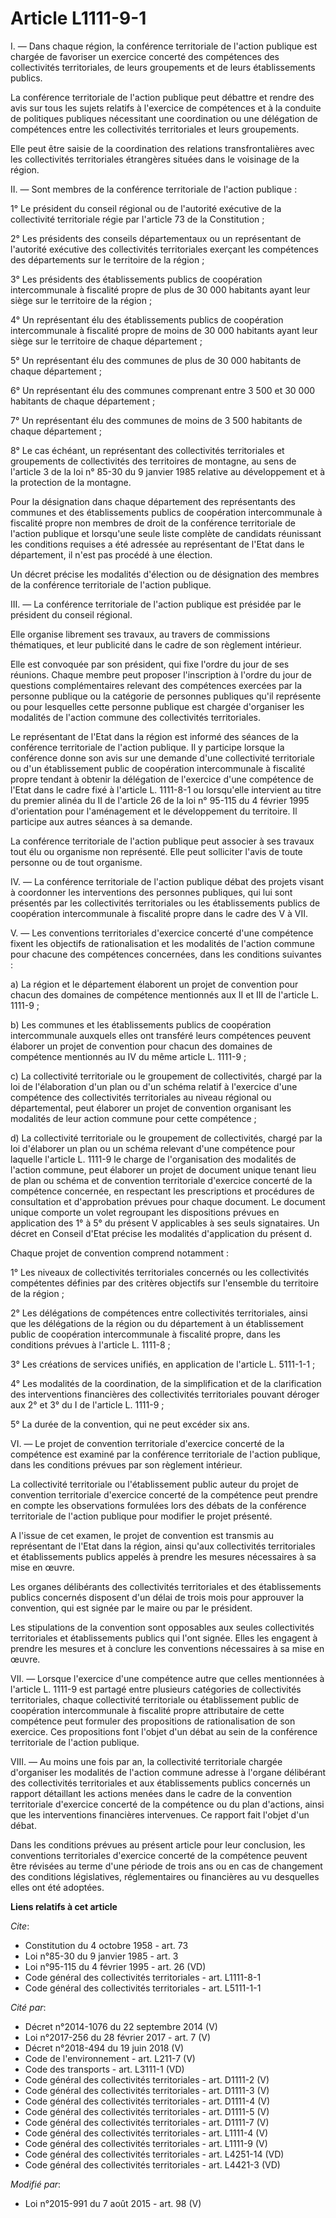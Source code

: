 # Article L1111-9-1

I. ― Dans chaque région, la conférence territoriale de l'action publique est chargée de favoriser un exercice concerté des
compétences des collectivités territoriales, de leurs groupements et de leurs établissements publics.

La conférence territoriale de l'action publique peut débattre et rendre des avis sur tous les sujets relatifs à l'exercice de
compétences et à la conduite de politiques publiques nécessitant une coordination ou une délégation de compétences entre les
collectivités territoriales et leurs groupements.

Elle peut être saisie de la coordination des relations transfrontalières avec les collectivités territoriales étrangères
situées dans le voisinage de la région.

II. ― Sont membres de la conférence territoriale de l'action publique :

1° Le président du conseil régional ou de l'autorité exécutive de la collectivité territoriale régie par l'article 73 de la
Constitution ;

2° Les présidents des conseils départementaux ou un représentant de l'autorité exécutive des collectivités territoriales
exerçant les compétences des départements sur le territoire de la région ;

3° Les présidents des établissements publics de coopération intercommunale à fiscalité propre de plus de 30 000 habitants
ayant leur siège sur le territoire de la région ;

4° Un représentant élu des établissements publics de coopération intercommunale à fiscalité propre de moins de 30 000
habitants ayant leur siège sur le territoire de chaque département ;

5° Un représentant élu des communes de plus de 30 000 habitants de chaque département ;

6° Un représentant élu des communes comprenant entre 3 500 et 30 000 habitants de chaque département ;

7° Un représentant élu des communes de moins de 3 500 habitants de chaque département ;

8° Le cas échéant, un représentant des collectivités territoriales et groupements de collectivités des territoires de
montagne, au sens de l'article 3 de la loi n° 85-30 du 9 janvier 1985 relative au développement et à la protection de la
montagne.

Pour la désignation dans chaque département des représentants des communes et des établissements publics de coopération
intercommunale à fiscalité propre non membres de droit de la conférence territoriale de l'action publique et lorsqu'une seule
liste complète de candidats réunissant les conditions requises a été adressée au représentant de l'Etat dans le département,
il n'est pas procédé à une élection.

Un décret précise les modalités d'élection ou de désignation des membres de la conférence territoriale de l'action publique.

III. ― La conférence territoriale de l'action publique est présidée par le président du conseil régional.

Elle organise librement ses travaux, au travers de commissions thématiques, et leur publicité dans le cadre de son règlement
intérieur.

Elle est convoquée par son président, qui fixe l'ordre du jour de ses réunions. Chaque membre peut proposer l'inscription à
l'ordre du jour de questions complémentaires relevant des compétences exercées par la personne publique ou la catégorie de
personnes publiques qu'il représente ou pour lesquelles cette personne publique est chargée d'organiser les modalités de
l'action commune des collectivités territoriales.

Le représentant de l'Etat dans la région est informé des séances de la conférence territoriale de l'action publique. Il y
participe lorsque la conférence donne son avis sur une demande d'une collectivité territoriale ou d'un établissement public
de coopération intercommunale à fiscalité propre tendant à obtenir la délégation de l'exercice d'une compétence de l'Etat
dans le cadre fixé à l'article L. 1111-8-1 ou lorsqu'elle intervient au titre du premier alinéa du II de l'article 26 de la
loi n° 95-115 du 4 février 1995 d'orientation pour l'aménagement et le développement du territoire. Il participe aux autres
séances à sa demande.

La conférence territoriale de l'action publique peut associer à ses travaux tout élu ou organisme non représenté. Elle peut
solliciter l'avis de toute personne ou de tout organisme.

IV. ― La conférence territoriale de l'action publique débat des projets visant à coordonner les interventions des personnes
publiques, qui lui sont présentés par les collectivités territoriales ou les établissements publics de coopération
intercommunale à fiscalité propre dans le cadre des V à VII.

V. ― Les conventions territoriales d'exercice concerté d'une compétence fixent les objectifs de rationalisation et les
modalités de l'action commune pour chacune des compétences concernées, dans les conditions suivantes :

a) La région et le département élaborent un projet de convention pour chacun des domaines de compétence mentionnés aux II et
III de l'article L. 1111-9 ;

b) Les communes et les établissements publics de coopération intercommunale auxquels elles ont transféré leurs compétences
peuvent élaborer un projet de convention pour chacun des domaines de compétence mentionnés au IV du même article L. 1111-9 ;

c) La collectivité territoriale ou le groupement de collectivités, chargé par la loi de l'élaboration d'un plan ou d'un
schéma relatif à l'exercice d'une compétence des collectivités territoriales au niveau régional ou départemental, peut
élaborer un projet de convention organisant les modalités de leur action commune pour cette compétence ;

d) La collectivité territoriale ou le groupement de collectivités, chargé par la loi d'élaborer un plan ou un schéma relevant
d'une compétence pour laquelle l'article L. 1111-9 le charge de l'organisation des modalités de l'action commune, peut
élaborer un projet de document unique tenant lieu de plan ou schéma et de convention territoriale d'exercice concerté de la
compétence concernée, en respectant les prescriptions et procédures de consultation et d'approbation prévues pour chaque
document. Le document unique comporte un volet regroupant les dispositions prévues en application des 1° à 5° du présent V
applicables à ses seuls signataires. Un décret en Conseil d'Etat précise les modalités d'application du présent d.

Chaque projet de convention comprend notamment :

1° Les niveaux de collectivités territoriales concernés ou les collectivités compétentes définies par des critères objectifs
sur l'ensemble du territoire de la région ;

2° Les délégations de compétences entre collectivités territoriales, ainsi que les délégations de la région ou du département
à un établissement public de coopération intercommunale à fiscalité propre, dans les conditions prévues à l'article L.
1111-8 ;

3° Les créations de services unifiés, en application de l'article L. 5111-1-1 ;

4° Les modalités de la coordination, de la simplification et de la clarification des interventions financières des
collectivités territoriales pouvant déroger aux 2° et 3° du I de l'article L. 1111-9 ;

5° La durée de la convention, qui ne peut excéder six ans.

VI. ― Le projet de convention territoriale d'exercice concerté de la compétence est examiné par la conférence territoriale de
l'action publique, dans les conditions prévues par son règlement intérieur.

La collectivité territoriale ou l'établissement public auteur du projet de convention territoriale d'exercice concerté de la
compétence peut prendre en compte les observations formulées lors des débats de la conférence territoriale de l'action
publique pour modifier le projet présenté.

A l'issue de cet examen, le projet de convention est transmis au représentant de l'Etat dans la région, ainsi qu'aux
collectivités territoriales et établissements publics appelés à prendre les mesures nécessaires à sa mise en œuvre.

Les organes délibérants des collectivités territoriales et des établissements publics concernés disposent d'un délai de trois
mois pour approuver la convention, qui est signée par le maire ou par le président.

Les stipulations de la convention sont opposables aux seules collectivités territoriales et établissements publics qui l'ont
signée. Elles les engagent à prendre les mesures et à conclure les conventions nécessaires à sa mise en œuvre.

VII. ― Lorsque l'exercice d'une compétence autre que celles mentionnées à l'article L. 1111-9 est partagé entre plusieurs
catégories de collectivités territoriales, chaque collectivité territoriale ou établissement public de coopération
intercommunale à fiscalité propre attributaire de cette compétence peut formuler des propositions de rationalisation de son
exercice. Ces propositions font l'objet d'un débat au sein de la conférence territoriale de l'action publique.

VIII. ― Au moins une fois par an, la collectivité territoriale chargée d'organiser les modalités de l'action commune adresse
à l'organe délibérant des collectivités territoriales et aux établissements publics concernés un rapport détaillant les
actions menées dans le cadre de la convention territoriale d'exercice concerté de la compétence ou du plan d'actions, ainsi
que les interventions financières intervenues. Ce rapport fait l'objet d'un débat.

Dans les conditions prévues au présent article pour leur conclusion, les conventions territoriales d'exercice concerté de la
compétence peuvent être révisées au terme d'une période de trois ans ou en cas de changement des conditions législatives,
réglementaires ou financières au vu desquelles elles ont été adoptées.

**Liens relatifs à cet article**

_Cite_:

  - Constitution du 4 octobre 1958 - art. 73
  - Loi n°85-30 du 9 janvier 1985 - art. 3
  - Loi n°95-115 du 4 février 1995 - art. 26 (VD)
  - Code général des collectivités territoriales - art. L1111-8-1
  - Code général des collectivités territoriales - art. L5111-1-1

_Cité par_:

  - Décret n°2014-1076 du 22 septembre 2014 (V)
  - Loi n°2017-256 du 28 février 2017 - art. 7 (V)
  - Décret n°2018-494 du 19 juin 2018 (V)
  - Code de l'environnement - art. L211-7 (V)
  - Code des transports - art. L3111-1 (VD)
  - Code général des collectivités territoriales - art. D1111-2 (V)
  - Code général des collectivités territoriales - art. D1111-3 (V)
  - Code général des collectivités territoriales - art. D1111-4 (V)
  - Code général des collectivités territoriales - art. D1111-5 (V)
  - Code général des collectivités territoriales - art. D1111-7 (V)
  - Code général des collectivités territoriales - art. L1111-4 (V)
  - Code général des collectivités territoriales - art. L1111-9 (V)
  - Code général des collectivités territoriales - art. L4251-14 (VD)
  - Code général des collectivités territoriales - art. L4421-3 (VD)

_Modifié par_:

  - Loi n°2015-991 du 7 août 2015 - art. 98 (V)
